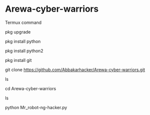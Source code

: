 # Arewa-cyber-warriors
Termux command

pkg upgrade 

pkg install python 

pkg install python2 

pkg install git 

git clone https://github.com/Abbakarhacker/Arewa-cyber-warriors.git

ls

cd Arewa-cyber-warriors

ls

python Mr_robot-ng-hacker.py
